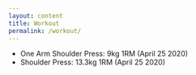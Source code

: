 ```yaml
---
layout: content
title: Workout
permalink: /workout/
---
```


- One Arm Shoulder Press: 9kg 1RM (April 25 2020)
- Shoulder Press: 13.3kg 1RM (April 25 2020)
